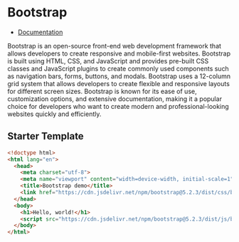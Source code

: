 # Bootstrap

* [Documentation](https://getbootstrap.com)

Bootstrap is an open-source front-end web development framework that allows developers to create responsive and mobile-first websites. Bootstrap is built using HTML, CSS, and JavaScript and provides pre-built CSS classes and JavaScript plugins to create commonly used components such as navigation bars, forms, buttons, and modals. Bootstrap uses a 12-column grid system that allows developers to create flexible and responsive layouts for different screen sizes. Bootstrap is known for its ease of use, customization options, and extensive documentation, making it a popular choice for developers who want to create modern and professional-looking websites quickly and efficiently.


## Starter Template

```html
<!doctype html>
<html lang="en">
  <head>
    <meta charset="utf-8">
    <meta name="viewport" content="width=device-width, initial-scale=1">
    <title>Bootstrap demo</title>
    <link href="https://cdn.jsdelivr.net/npm/bootstrap@5.2.3/dist/css/bootstrap.min.css" rel="stylesheet" integrity="sha384-rbsA2VBKQhggwzxH7pPCaAqO46MgnOM80zW1RWuH61DGLwZJEdK2Kadq2F9CUG65" crossorigin="anonymous">
  </head>
  <body>
    <h1>Hello, world!</h1>
    <script src="https://cdn.jsdelivr.net/npm/bootstrap@5.2.3/dist/js/bootstrap.bundle.min.js" integrity="sha384-kenU1KFdBIe4zVF0s0G1M5b4hcpxyD9F7jL+jjXkk+Q2h455rYXK/7HAuoJl+0I4" crossorigin="anonymous"></script>
  </body>
</html>
```